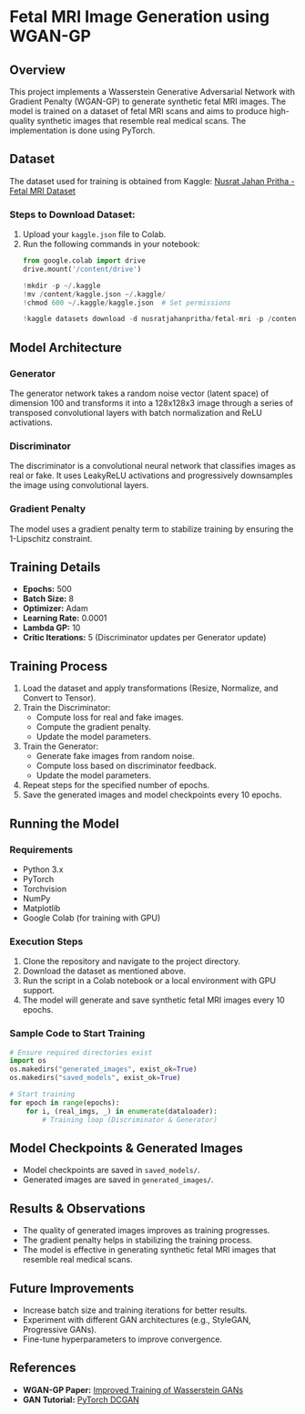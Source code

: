 # Fetal MRI Image Generation using WGAN-GP

## Overview
This project implements a Wasserstein Generative Adversarial Network with Gradient Penalty (WGAN-GP) to generate synthetic fetal MRI images. The model is trained on a dataset of fetal MRI scans and aims to produce high-quality synthetic images that resemble real medical scans. The implementation is done using PyTorch.

## Dataset
The dataset used for training is obtained from Kaggle:
[Nusrat Jahan Pritha - Fetal MRI Dataset](https://www.kaggle.com/datasets/nusratjahanpritha/fetal-mri)

### Steps to Download Dataset:
1. Upload your `kaggle.json` file to Colab.
2. Run the following commands in your notebook:
   ```python
   from google.colab import drive
   drive.mount('/content/drive')
   
   !mkdir -p ~/.kaggle
   !mv /content/kaggle.json ~/.kaggle/
   !chmod 600 ~/.kaggle/kaggle.json  # Set permissions
   
   !kaggle datasets download -d nusratjahanpritha/fetal-mri -p /content/data --unzip
   ```

## Model Architecture

### Generator
The generator network takes a random noise vector (latent space) of dimension 100 and transforms it into a 128x128x3 image through a series of transposed convolutional layers with batch normalization and ReLU activations.

### Discriminator
The discriminator is a convolutional neural network that classifies images as real or fake. It uses LeakyReLU activations and progressively downsamples the image using convolutional layers.

### Gradient Penalty
The model uses a gradient penalty term to stabilize training by ensuring the 1-Lipschitz constraint.

## Training Details
- **Epochs:** 500
- **Batch Size:** 8
- **Optimizer:** Adam
- **Learning Rate:** 0.0001
- **Lambda GP:** 10
- **Critic Iterations:** 5 (Discriminator updates per Generator update)

## Training Process
1. Load the dataset and apply transformations (Resize, Normalize, and Convert to Tensor).
2. Train the Discriminator:
   - Compute loss for real and fake images.
   - Compute the gradient penalty.
   - Update the model parameters.
3. Train the Generator:
   - Generate fake images from random noise.
   - Compute loss based on discriminator feedback.
   - Update the model parameters.
4. Repeat steps for the specified number of epochs.
5. Save the generated images and model checkpoints every 10 epochs.

## Running the Model

### Requirements
- Python 3.x
- PyTorch
- Torchvision
- NumPy
- Matplotlib
- Google Colab (for training with GPU)

### Execution Steps
1. Clone the repository and navigate to the project directory.
2. Download the dataset as mentioned above.
3. Run the script in a Colab notebook or a local environment with GPU support.
4. The model will generate and save synthetic fetal MRI images every 10 epochs.

### Sample Code to Start Training
```python
# Ensure required directories exist
import os
os.makedirs("generated_images", exist_ok=True)
os.makedirs("saved_models", exist_ok=True)

# Start training
for epoch in range(epochs):
    for i, (real_imgs, _) in enumerate(dataloader):
        # Training loop (Discriminator & Generator)
```

## Model Checkpoints & Generated Images
- Model checkpoints are saved in `saved_models/`.
- Generated images are saved in `generated_images/`.

## Results & Observations
- The quality of generated images improves as training progresses.
- The gradient penalty helps in stabilizing the training process.
- The model is effective in generating synthetic fetal MRI images that resemble real medical scans.

## Future Improvements
- Increase batch size and training iterations for better results.
- Experiment with different GAN architectures (e.g., StyleGAN, Progressive GANs).
- Fine-tune hyperparameters to improve convergence.

## References
- **WGAN-GP Paper:** [Improved Training of Wasserstein GANs](https://arxiv.org/abs/1704.00028)
- **GAN Tutorial:** [PyTorch DCGAN](https://pytorch.org/tutorials/beginner/dcgan_faces_tutorial.html)
